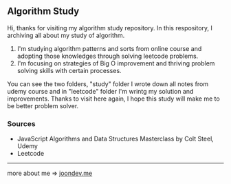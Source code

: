 ## Algorithm Study

Hi, thanks for visiting my algorithm study repository.
In this respository, I archiving all about my study of algorithm.

1. I'm studying algorithm patterns and sorts from online course and adopting those knowledges through solving leetcode problems.
2. I'm focusing on strategies of Big O improvement and thriving problem solving skills with certain processes.

You can see the two folders, "study" folder I wrote down all notes from udemy course and in "leetcode" folder I'm wrintg my solution and improvements.
Thanks to visit here again, I hope this study will make me to be better problem solver.

### Sources

- JavaScript Algorithms and Data Structures Masterclass by Colt Steel, Udemy
- Leetcode

---

more about me => <a href='https://joondev.me'>joondev.me</a>
